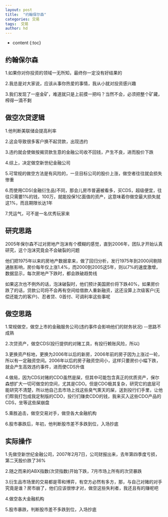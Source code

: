 ```yaml
---
layout: post
title:  "约翰保尔森"
categories: 交易
tags:  交易
author: hd
---
```


* content
{:toc}

## 约翰保尔森

1.如果你对你投资的领域一无所知，最终你一定没有好结果的

2.我总是对大家说，应该从事你热爱的事情，我从小就对投资感兴趣

3.我们发现了一座金矿，难道就只是上前摸一把吗？当然不会，必须把整个矿藏，榨得一滴不剩

## 做空次贷逻辑

1.他判断美联储会提高利率

2.这会导致很多客户换不起贷款，出现违约

3.违约就会使做按揭贷款生意的金融公司收不回钱，产生不良，进而股价下跌

4.综上，决定做空新世纪金融公司

5.可常规的做空方法是有风险的，一旦目标公司的股价上涨，做空者往往就会损失惨重

6.而使用CDS(金融衍生品)不同，那会儿房市普遍被看多，买CDS，超级便宜，往往只需要1%的钱，100万，就能投保1亿面值的资产，这意味着你做空最大损失就这1%，而且期限长达1年

7.凭运气，可不是一名优秀玩家来

## 研究思路

2005年保尔森不过对房地产泡沫有个模糊的感觉，直到2006年，团队才开始认真研究，这个泡沫究竟会不会破裂的问题

他们把1975年以来的房地产数据拿来，做了回归分析，发行1975年到2000间剔除通胀影响，房价每年仅上涨1.4%，而2000到2005这5年，则以7%的速度激增，数据显示，每次房地产下跌时，都会跌破趋势线

如果这次也不例外的话，泡沫破裂时，他们预计美国房价将下跌40%，如果房价跌了的话，贷款公司将不会再有空间给借款人重新融资，这还没算上次级客户(无偿还能力的客户)、忍者贷、0首付、可调利率这些事呢

## 做空思路

1.常规做空，做空上市的金融服务公司(违约事件会影响他们的财务状况)  --思路不成熟

2.次贷资产，做空CDS(投行提供的对赌工具，有投行赖账风险，所以)

3.更换资产标地，更换为2006年以后的新房，2006年前的房子因为上涨过一轮，所以有一定融资空间。2006年以后的房子融资空间小，这样只要房价小幅下跌，就会产生高效违约事件，进而使CDS升值

4.做局，因为CDS对赌的CDO虽然是屎，但其中可能包含真正的优质资产，保尔森想扩大一切可做空的空间，尤其是CDO。但是CDO极其复杂，研究它的底层可能研究不清楚，所以他自己去市场上找这些臭气熏天的屎，送到投行们手里，让他们帮我打包成我定制版的CDO，投行们赚卖CDO的钱，我来买入这些CDO产品的CDS，坐等这些屎崩盘

5.乘胜追击，做空交易对手，做空各大金融机构

6.股市暴跌后，年初，他判断股市差不多跌到位，入场抄底

## 实际操作

1.先做空新世纪金融公司，2007年2月7日，公司财报出来，去年第四季度亏损，第二天股价跌了36%

2.随之而来的ABX指数(次贷指数)开始下跌，7月市场上所有的次贷暴跌

3.衍生品市场里的交易都是零和博弈，有空方必然有多方，那，与自己对赌的对手究竟是谁？房市崩了，他们应该很惨才对，做空这些失利者，我还且有的赚呢吧

4.做空各大金融机构

5.股市暴跌，判断股市差不多跌到位，入场抄底